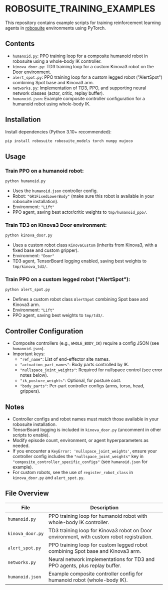 # ROBOSUITE_TRAINING_EXAMPLES

This repository contains example scripts for training reinforcement learning agents in [robosuite](https://robosuite.ai/docs/overview.html) environments using PyTorch.

## Contents

- `humanoid.py`: PPO training loop for a composite humanoid robot in robosuite using a whole-body IK controller.
- `kinova_door.py`: TD3 training loop for a custom Kinova3 robot on the Door environment.
- `alert_spot.py`: PPO training loop for a custom legged robot ("AlertSpot") combining Spot base and Kinova3 arm.
- `networks.py`: Implementation of TD3, PPO, and supporting neural network classes (actor, critic, replay buffer).
- `humanoid.json`: Example composite controller configuration for a humanoid robot using whole-body IK.

## Installation

Install dependencies (Python 3.10+ recommended):

```bash
pip install robosuite robosuite_models torch numpy mujoco
```

## Usage

### Train PPO on a humanoid robot:

```bash
python humanoid.py
```

- Uses the `humanoid.json` controller config.
- Robot: `"GR1FixedLowerBody"` (make sure this robot is available in your robosuite installation).
- Environment: `"Lift"`
- PPO agent, saving best actor/critic weights to `tmp/humanoid_ppo/`.

### Train TD3 on Kinova3 Door environment:

```bash
python kinova_door.py
```

- Uses a custom robot class `KinovaCustom` (inherits from Kinova3, with a fixed base and custom gripper).
- Environment: `"Door"`
- TD3 agent, TensorBoard logging enabled, saving best weights to `tmp/kinova_td3/`.

### Train PPO on a custom legged robot ("AlertSpot"):

```bash
python alert_spot.py
```

- Defines a custom robot class `AlertSpot` combining Spot base and Kinova3 arm.
- Environment: `"Lift"`
- PPO agent, saving best weights to `tmp/td3/`.

## Controller Configuration

- Composite controllers (e.g., `WHOLE_BODY_IK`) require a config JSON (see `humanoid.json`).
- Important keys:
  - `"ref_name"`: List of end-effector site names.
  - `"actuation_part_names"`: Body parts controlled by IK.
  - `"nullspace_joint_weights"`: Required for nullspace control (see error notes below).
  - `"ik_posture_weights"`: Optional, for posture cost.
  - `"body_parts"`: Per-part controller configs (arms, torso, head, grippers).

## Notes

- Controller configs and robot names must match those available in your robosuite installation.
- TensorBoard logging is included in `kinova_door.py` (uncomment in other scripts to enable).
- Modify episode count, environment, or agent hyperparameters as needed.
- If you encounter a `KeyError: 'nullspace_joint_weights'`, ensure your controller config includes the `"nullspace_joint_weights"` key in `"composite_controller_specific_configs"` (see `humanoid.json` for example).
- For custom robots, see the use of `register_robot_class` in `kinova_door.py` and `alert_spot.py`.

## File Overview

| File             | Description                                                                                   |
|------------------|----------------------------------------------------------------------------------------------|
| `humanoid.py`    | PPO training loop for humanoid robot with whole-body IK controller.                          |
| `kinova_door.py` | TD3 training loop for Kinova3 robot on Door environment, with custom robot registration.      |
| `alert_spot.py`  | PPO training loop for custom legged robot combining Spot base and Kinova3 arm.               |
| `networks.py`    | Neural network implementations for TD3 and PPO agents, plus replay buffer.                   |
| `humanoid.json`  | Example composite controller config for humanoid robot (whole-body IK).                      |


